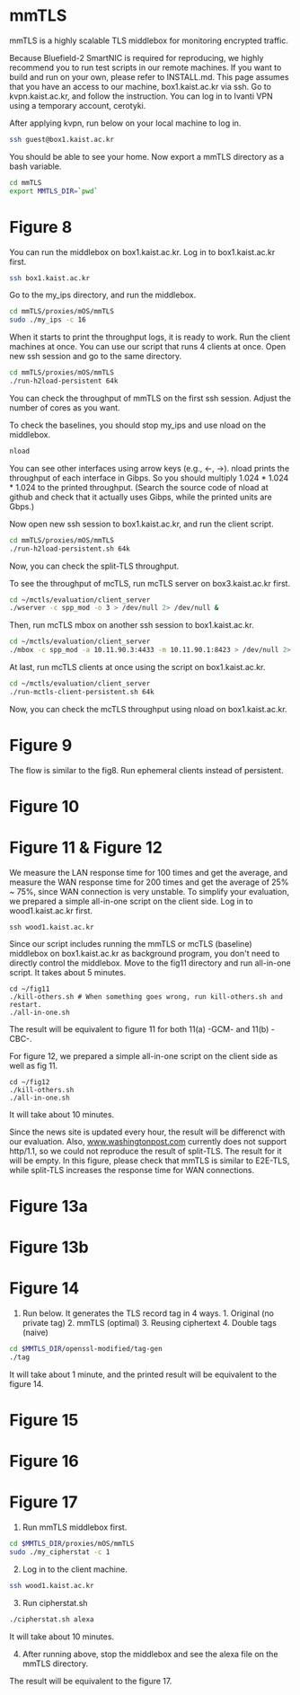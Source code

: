 # mmTLS
mmTLS is a highly scalable TLS middlebox for monitoring encrypted traffic.

Because Bluefield-2 SmartNIC is required for reproducing, we highly recommend you to run test scripts in our remote machines.
If you want to build and run on your own, please refer to INSTALL.md.
This page assumes that you have an access to our machine, box1.kaist.ac.kr via ssh.
Go to kvpn.kaist.ac.kr, and follow the instruction. You can log in to Ivanti VPN using a temporary account, cerotyki.

After applying kvpn, run below on your local machine to log in.
```Bash
ssh guest@box1.kaist.ac.kr
```
You should be able to see your home. Now export a mmTLS directory as a bash variable.
```Bash
cd mmTLS
export MMTLS_DIR=`pwd`
```

# Figure 8
You can run the middlebox on box1.kaist.ac.kr.
Log in to box1.kaist.ac.kr first.
```Bash
ssh box1.kaist.ac.kr
```
Go to the my_ips directory, and run the middlebox.
```Bash
cd mmTLS/proxies/mOS/mmTLS
sudo ./my_ips -c 16
```
When it starts to print the throughput logs, it is ready to work.
Run the client machines at once. You can use our script that runs 4 clients at once.
Open new ssh session and go to the same directory.
```Bash
cd mmTLS/proxies/mOS/mmTLS
./run-h2load-persistent 64k
```
You can check the throughput of mmTLS on the first ssh session.
Adjust the number of cores as you want.

To check the baselines, you should stop my_ips and use nload on the middlebox.
```Bash
nload
```
You can see other interfaces using arrow keys (e.g., <-, ->).
nload prints the throughput of each interface in Gibps. So you should multiply 1.024 * 1.024 * 1.024 to the printed throughput.
(Search the source code of nload at github and check that it actually uses Gibps, while the printed units are Gbps.)

Now open new ssh session to box1.kaist.ac.kr, and run the client script.
```Bash
cd mmTLS/proxies/mOS/mmTLS
./run-h2load-persistent.sh 64k
```
Now, you can check the split-TLS throughput.

To see the throughput of mcTLS, run mcTLS server on box3.kaist.ac.kr first.
```Bash
cd ~/mctls/evaluation/client_server
./wserver -c spp_mod -o 3 > /dev/null 2> /dev/null &
```
Then, run mcTLS mbox on another ssh session to box1.kaist.ac.kr.
```Bash
cd ~/mctls/evaluation/client_server
./mbox -c spp_mod -a 10.11.90.3:4433 -m 10.11.90.1:8423 > /dev/null 2> /dev/null &
```
At last, run mcTLS clients at once using the script on box1.kaist.ac.kr.
```Bash
cd ~/mctls/evaluation/client_server
./run-mctls-client-persistent.sh 64k
```
Now, you can check the mcTLS throughput using nload on box1.kaist.ac.kr.

# Figure 9
The flow is similar to the fig8.
Run ephemeral clients instead of persistent.

# Figure 10

# Figure 11 & Figure 12
We measure the LAN response time for 100 times and get the average, and measure the WAN response time for 200 times and get the average of 25% ~ 75%, since WAN connection is very unstable.
To simplify your evaluation, we prepared a simple all-in-one script on the client side.
Log in to wood1.kaist.ac.kr first.
```
ssh wood1.kaist.ac.kr
```
Since our script includes running the mmTLS or mcTLS (baseline) middlebox on box1.kaist.ac.kr as background program, you don't need to directly control the middlebox.
Move to the fig11 directory and run all-in-one script. It takes about 5 minutes.
```
cd ~/fig11
./kill-others.sh # When something goes wrong, run kill-others.sh and restart.
./all-in-one.sh
```
The result will be equivalent to figure 11 for both 11(a) -GCM- and 11(b) -CBC-.

For figure 12, we prepared a simple all-in-one script on the client side as well as fig 11.
```
cd ~/fig12
./kill-others.sh
./all-in-one.sh
```
It will take about 10 minutes.

Since the news site is updated every hour, the result will be differenct with our evaluation.
Also, www.washingtonpost.com currently does not support http/1.1, so we could not reproduce the result of split-TLS. The result for it will be empty.
In this figure, please check that mmTLS is similar to E2E-TLS, while split-TLS increases the response time for WAN connections.

# Figure 13a

# Figure 13b

# Figure 14
1. Run below. It generates the TLS record tag in 4 ways. 1. Original (no private tag) 2. mmTLS (optimal) 3. Reusing ciphertext 4. Double tags (naive)
```Bash
cd $MMTLS_DIR/openssl-modified/tag-gen
./tag
```
It will take about 1 minute, and the printed result will be equivalent to the figure 14.

# Figure 15

# Figure 16

# Figure 17
1. Run mmTLS middlebox first.
```Bash
cd $MMTLS_DIR/proxies/mOS/mmTLS
sudo ./my_cipherstat -c 1
```

2. Log in to the client machine.
```Bash
ssh wood1.kaist.ac.kr
```

3. Run cipherstat.sh
```Bash
./cipherstat.sh alexa
```
It will take about 10 minutes.

4. After running above, stop the middlebox and see the alexa file on the mmTLS directory.

The result will be equivalent to the figure 17.
